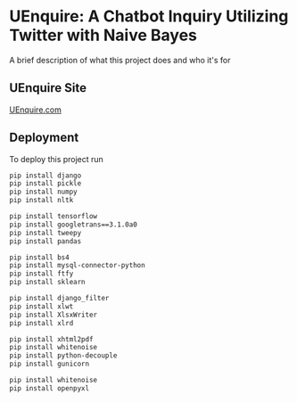 # UEnquire: A Chatbot Inquiry Utilizing Twitter with Naive Bayes
A brief description of what this project does and who it's for

## UEnquire Site
[UEnquire.com](http://uenquire-chatbot.herokuapp.com/)

## Deployment

To deploy this project run

```bash
pip install django
pip install pickle
pip install numpy
pip install nltk

pip install tensorflow
pip install googletrans==3.1.0a0
pip install tweepy
pip install pandas

pip install bs4
pip install mysql-connector-python
pip install ftfy
pip install sklearn

pip install django_filter
pip install xlwt
pip install XlsxWriter
pip install xlrd

pip install xhtml2pdf
pip install whitenoise
pip install python-decouple
pip install gunicorn

pip install whitenoise
pip install openpyxl
```


